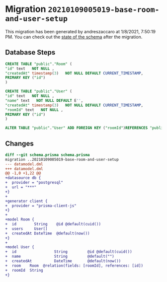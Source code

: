 # Migration `20210109005019-base-room-and-user-setup`

This migration has been generated by andreszaccaro at 1/8/2021, 7:50:19 PM.
You can check out the [state of the schema](./schema.prisma) after the migration.

## Database Steps

```sql
CREATE TABLE "public"."Room" (
"id" text   NOT NULL ,
"createdAt" timestamp(3)   NOT NULL DEFAULT CURRENT_TIMESTAMP,
PRIMARY KEY ("id")
)

CREATE TABLE "public"."User" (
"id" text   NOT NULL ,
"name" text   NOT NULL DEFAULT E'',
"createdAt" timestamp(3)   NOT NULL DEFAULT CURRENT_TIMESTAMP,
"roomId" text   NOT NULL ,
PRIMARY KEY ("id")
)

ALTER TABLE "public"."User" ADD FOREIGN KEY ("roomId")REFERENCES "public"."Room"("id") ON DELETE CASCADE ON UPDATE CASCADE
```

## Changes

```diff
diff --git schema.prisma schema.prisma
migration ..20210109005019-base-room-and-user-setup
--- datamodel.dml
+++ datamodel.dml
@@ -1,0 +1,22 @@
+datasource db {
+  provider = "postgresql"
+  url = "***"
+}
+
+generator client {
+  provider = "prisma-client-js"
+}
+
+model Room {
+  id        String    @id @default(cuid())
+  users     User[]
+  createdAt DateTime  @default(now())
+}
+
+model User {
+  id                 String         @id @default(cuid())
+  name               String         @default("")
+  createdAt          DateTime       @default(now())
+  room    Room  @relation(fields: [roomId], references: [id])
+  roomId  String
+}
```


